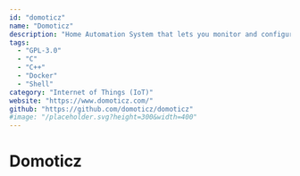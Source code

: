 ```yaml
---
id: "domoticz"
name: "Domoticz"
description: "Home Automation System that lets you monitor and configure various devices like: Lights, Switches, various sensors/meters like Temperature, Rain, Wind, UV, Electra, Gas, Water and much more."
tags:
  - "GPL-3.0"
  - "C"
  - "C++"
  - "Docker"
  - "Shell"
category: "Internet of Things (IoT)"
website: "https://www.domoticz.com/"
github: "https://github.com/domoticz/domoticz"
#image: "/placeholder.svg?height=300&width=400"
---
```


# Domoticz
